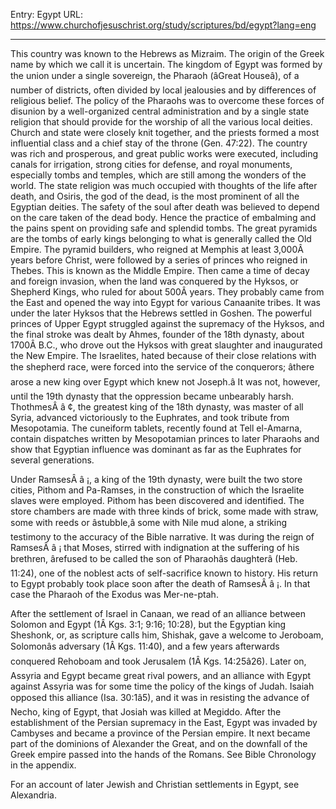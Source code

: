 Entry: Egypt
URL: https://www.churchofjesuschrist.org/study/scriptures/bd/egypt?lang=eng

---

This country was known to the Hebrews as Mizraim. The origin of the Greek name by which we call it is uncertain. The kingdom of Egypt was formed by the union under a single sovereign, the Pharaoh (âGreat Houseâ), of a number of districts, often divided by local jealousies and by differences of religious belief. The policy of the Pharaohs was to overcome these forces of disunion by a well-organized central administration and by a single state religion that should provide for the worship of all the various local deities. Church and state were closely knit together, and the priests formed a most influential class and a chief stay of the throne (Gen. 47:22). The country was rich and prosperous, and great public works were executed, including canals for irrigation, strong cities for defense, and royal monuments, especially tombs and temples, which are still among the wonders of the world. The state religion was much occupied with thoughts of the life after death, and Osiris, the god of the dead, is the most prominent of all the Egyptian deities. The safety of the soul after death was believed to depend on the care taken of the dead body. Hence the practice of embalming and the pains spent on providing safe and splendid tombs. The great pyramids are the tombs of early kings belonging to what is generally called the Old Empire. The pyramid builders, who reigned at Memphis at least 3,000Â years before Christ, were followed by a series of princes who reigned in Thebes. This is known as the Middle Empire. Then came a time of decay and foreign invasion, when the land was conquered by the Hyksos, or Shepherd Kings, who ruled for about 500Â years. They probably came from the East and opened the way into Egypt for various Canaanite tribes. It was under the later Hyksos that the Hebrews settled in Goshen. The powerful princes of Upper Egypt struggled against the supremacy of the Hyksos, and the final stroke was dealt by Ahmes, founder of the 18th dynasty, about 1700Â B.C., who drove out the Hyksos with great slaughter and inaugurated the New Empire. The Israelites, hated because of their close relations with the shepherd race, were forced into the service of the conquerors; âthere arose a new king over Egypt which knew not Joseph.â It was not, however, until the 19th dynasty that the oppression became unbearably harsh. ThothmesÂ â ¢, the greatest king of the 18th dynasty, was master of all Syria, advanced victoriously to the Euphrates, and took tribute from Mesopotamia. The cuneiform tablets, recently found at Tell el-Amarna, contain dispatches written by Mesopotamian princes to later Pharaohs and show that Egyptian influence was dominant as far as the Euphrates for several generations.

Under RamsesÂ â ¡, a king of the 19th dynasty, were built the two store cities, Pithom and Pa-Ramses, in the construction of which the Israelite slaves were employed. Pithom has been discovered and identified. The store chambers are made with three kinds of brick, some made with straw, some with reeds or âstubble,â some with Nile mud alone, a striking testimony to the accuracy of the Bible narrative. It was during the reign of RamsesÂ â ¡ that Moses, stirred with indignation at the suffering of his brethren, ârefused to be called the son of Pharaohâs daughterâ (Heb. 11:24), one of the noblest acts of self-sacrifice known to history. His return to Egypt probably took place soon after the death of RamsesÂ â ¡. In that case the Pharaoh of the Exodus was Mer-ne-ptah.

After the settlement of Israel in Canaan, we read of an alliance between Solomon and Egypt (1Â Kgs. 3:1; 9:16; 10:28), but the Egyptian king Sheshonk, or, as scripture calls him, Shishak, gave a welcome to Jeroboam, Solomonâs adversary (1Â Kgs. 11:40), and a few years afterwards conquered Rehoboam and took Jerusalem (1Â Kgs. 14:25â26). Later on, Assyria and Egypt became great rival powers, and an alliance with Egypt against Assyria was for some time the policy of the kings of Judah. Isaiah opposed this alliance (Isa. 30:1â5), and it was in resisting the advance of Necho, king of Egypt, that Josiah was killed at Megiddo. After the establishment of the Persian supremacy in the East, Egypt was invaded by Cambyses and became a province of the Persian empire. It next became part of the dominions of Alexander the Great, and on the downfall of the Greek empire passed into the hands of the Romans. See Bible Chronology in the appendix.

For an account of later Jewish and Christian settlements in Egypt, see Alexandria.
